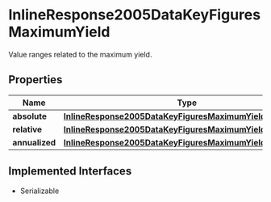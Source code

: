 

# InlineResponse2005DataKeyFiguresMaximumYield

Value ranges related to the maximum yield.

## Properties

Name | Type | Description | Notes
------------ | ------------- | ------------- | -------------
**absolute** | [**InlineResponse2005DataKeyFiguresMaximumYieldAbsolute**](InlineResponse2005DataKeyFiguresMaximumYieldAbsolute.md) |  |  [optional]
**relative** | [**InlineResponse2005DataKeyFiguresMaximumYieldRelative**](InlineResponse2005DataKeyFiguresMaximumYieldRelative.md) |  |  [optional]
**annualized** | [**InlineResponse2005DataKeyFiguresMaximumYieldAnnualized**](InlineResponse2005DataKeyFiguresMaximumYieldAnnualized.md) |  |  [optional]


## Implemented Interfaces

* Serializable


